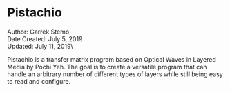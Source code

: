# Pistachio

Author: Garrek Stemo\
Date Created: July 5, 2019\
Updated: July 11, 2019\

Pistachio is a transfer matrix program based on Optical Waves in Layered Media by Pochi Yeh.
The goal is to create a versatile program that can handle an arbitrary number of different types of 
layers while still being easy to read and configure.
